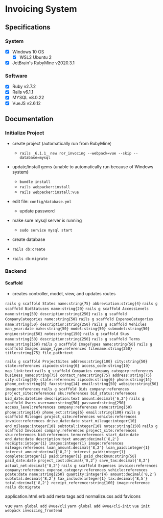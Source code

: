 # Invoicing System

## Specifications

### System

- [x] Windows 10 OS
    - [x] WSL2 Ubuntu 2
- [x] JetBrain's RubyMine v2020.3.1

### Software

- [x] Ruby v2.7.2
- [x] Rails v6.1.1
- [x] MYSQL v8.0.22
- [x] VueJS v2.6.12

## Documentation

### Initialize Project

- create project (automatically run from RubyMine)
    - `rails _6.1.1_ new ror_invocing --webpack=vue --skip --database=mysql`
    
- update/install gems (unable to automatically run because of Windows system)
    - `bundle install`
    - `rails webpacker:install`
    - `rails webpacker:install:vue`
- edit file: `config/database.yml`
    - update password
- make sure mysql server is running
    - `sudo service mysql start`
- create database
- `rails db:create`
- `rails db:migrate`

### Backend

#### Scaffold

- creates controller, model, view, and updates routes

`rails g scaffold States name:string{75} abbreviation:string{4}`
`rails g scaffold BidStatuses name:string{20}`
`rails g scaffold AccessLevels name:string{50} description:string{250}`
`rails g scaffold CompanyCategories name:string{50}`
`rails g scaffold ExpenseCategories name:string{50} description:string{250}`
`rails g scaffold Vehicles man_year:date make:string{50} model:string{50} submodel:string{50} engine:string{50} notes:string{150}`
`rails g scaffold Skus name:string{50} description:string{250}`
`rails g scaffold Terms name:string{150}`
`rails g scaffold ImageTypes name:string{50}`
`rails g scaffold Images image_type:references filename:string{250} title:string{75} file_path:text`

`rails g scaffold ProjectSites address:string{100} city:string{50} state:references zipcode:string{6} access_code:string{10} map_link:text`
`rails g scaffold Companies company_category:references business_name:string{75} contact_name:string{75} address:string{75} city:string{50} state:references zipcode:string{6} phone:string{14} phone_ext:string{6} fax:string{14} email:string{50} website:string{50} image:references`
`rails g scaffold Bids company:references project_site:references sku:references bid_status:references bid_date:datetime description:text amount:decimal{'6,2'}`
`rails g scaffold Users username:string{50} password:string{250} access_level:references company:references name:string{50} phone:string{14} phone_ext:string{6} email:string{100}`
`rails g scaffold Mileages project_site:references vehicle:references invoice:references drive_date:date start_mileage:integer{10} end_mileage:integer{10} subtotal:integer{10} notes:string{150}`
`rails g scaffold Invoices company:references project_site:references sku:references bid:references term:references start_date:date end_date:date description:text amount:decimal{'8,2'} receipts:integer{1} images:integer{1} image:references mileage:references loan_amount:decimal{'8,2'} loan_paid:integer{1} interest_amount:decimal{'8,2'} interest_paid:integer{1} complete:integer{1} paid:integer{1} paid_checknum:string{50} paid_date:date project_cost:decimal{'8,2'} save_tax:decimal{'8,2'} actual_net:decimal{'8,2'}`
`rails g scaffold Expenses invoice:references company:references expense_category:references vehicle:references pdate:date name:string{250} quantity:integer{4} amount:decimal{'8,2'} subtotal:decimal{'8,2'} tax_include:integer{1} tax:decimal{'8,5'} total:decimal{'8,2'} receipt_reference:string{100} image:reference`
`rails db:migrate`

application.html.erb
add meta tags
add normalize.css
add favicons

vue
`yarn global add @vue/cli`
`yarn global add @vue/cli-init`
`vue init webpack invoicing_frontend`
